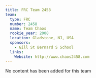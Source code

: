 ```yaml
---
title: FRC Team 2458
team:
  type: FRC
  number: 2458
  name: Team Chaos
  rookie_year: 2008
  location: Gladstone, NJ, USA
  sponsors:
    - Gill St Bernard S School
  links:
    Website: http://www.chaos2458.com
---
```

No content has been added for this team